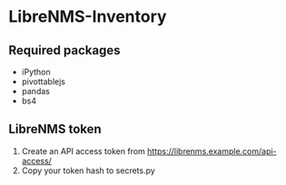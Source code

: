 # LibreNMS-Inventory

## Required packages
- iPython
- pivottablejs
- pandas
- bs4

## LibreNMS token
1. Create an API access token from https://librenms.example.com/api-access/
2. Copy your token hash to secrets.py
